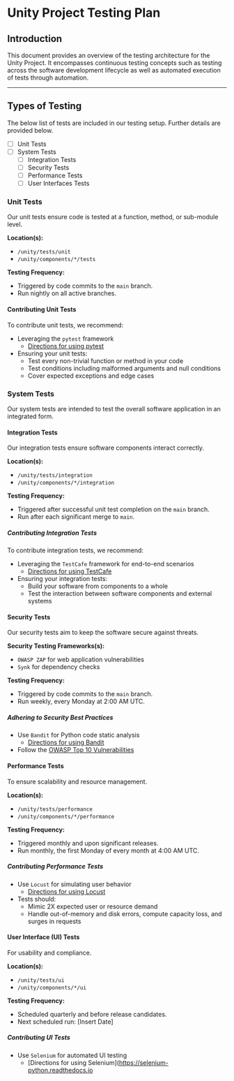 # Unity Project Testing Plan  
   
## Introduction  
   
This document provides an overview of the testing architecture for the Unity Project. It encompasses continuous testing concepts such as testing across the software development lifecycle as well as automated execution of tests through automation.  
   
---  
   
## Types of Testing  
   
The below list of tests are included in our testing setup. Further details are provided below.  
   
- [ ] Unit Tests  
- [ ] System Tests  
  - [ ] Integration Tests  
  - [ ] Security Tests  
  - [ ] Performance Tests  
  - [ ] User Interfaces Tests  
   
### Unit Tests  
   
Our unit tests ensure code is tested at a function, method, or sub-module level.  
   
**Location(s):**  
   
- `/unity/tests/unit`  
- `/unity/components/*/tests`  
   
**Testing Frequency:**  
   
- Triggered by code commits to the `main` branch.  
- Run nightly on all active branches.  
   
#### Contributing Unit Tests  
   
To contribute unit tests, we recommend:  
   
- Leveraging the `pytest` framework  
  - [Directions for using pytest](https://docs.pytest.org/en/stable/getting-started.html)  
- Ensuring your unit tests:  
  - Test every non-trivial function or method in your code  
  - Test conditions including malformed arguments and null conditions  
  - Cover expected exceptions and edge cases  
   
### System Tests  
   
Our system tests are intended to test the overall software application in an integrated form.  
   
#### Integration Tests  
   
Our integration tests ensure software components interact correctly.  
   
**Location(s):**  
   
- `/unity/tests/integration`  
- `/unity/components/*/integration`  
   
**Testing Frequency:**  
   
- Triggered after successful unit test completion on the `main` branch.  
- Run after each significant merge to `main`.  
   
##### Contributing Integration Tests  
   
To contribute integration tests, we recommend:  
   
- Leveraging the `TestCafe` framework for end-to-end scenarios  
  - [Directions for using TestCafe](https://devexpress.github.io/testcafe/documentation/getting-started/)  
- Ensuring your integration tests:  
  - Build your software from components to a whole  
  - Test the interaction between software components and external systems  
   
#### Security Tests  
   
Our security tests aim to keep the software secure against threats.  
   
**Security Testing Frameworks(s):**  
   
- `OWASP ZAP` for web application vulnerabilities  
- `Synk` for dependency checks  
   
**Testing Frequency:**  
   
- Triggered by code commits to the `main` branch.  
- Run weekly, every Monday at 2:00 AM UTC.  
   
##### Adhering to Security Best Practices  
   
- Use `Bandit` for Python code static analysis  
  - [Directions for using Bandit](https://bandit.readthedocs.io/en/latest/)  
- Follow the [OWASP Top 10 Vulnerabilities](https://owasp.org/www-project-top-ten/)  
   
#### Performance Tests  
   
To ensure scalability and resource management.  
   
**Location(s):**  
   
- `/unity/tests/performance`  
- `/unity/components/*/performance`  
   
**Testing Frequency:**  
   
- Triggered monthly and upon significant releases.  
- Run monthly, the first Monday of every month at 4:00 AM UTC.  
   
##### Contributing Performance Tests  
   
- Use `Locust` for simulating user behavior  
  - [Directions for using Locust](https://docs.locust.io/en/stable/quickstart.html)  
- Tests should:  
  - Mimic 2X expected user or resource demand  
  - Handle out-of-memory and disk errors, compute capacity loss, and surges in requests  
   
#### User Interface (UI) Tests  
   
For usability and compliance.  
   
**Location(s):**  
   
- `/unity/tests/ui`  
- `/unity/components/*/ui`  
   
**Testing Frequency:**  
   
- Scheduled quarterly and before release candidates.  
- Next scheduled run: [Insert Date]  
   
##### Contributing UI Tests  
   
- Use `Selenium` for automated UI testing  
  - [Directions for using Selenium](https://selenium-python.readthedocs.io
